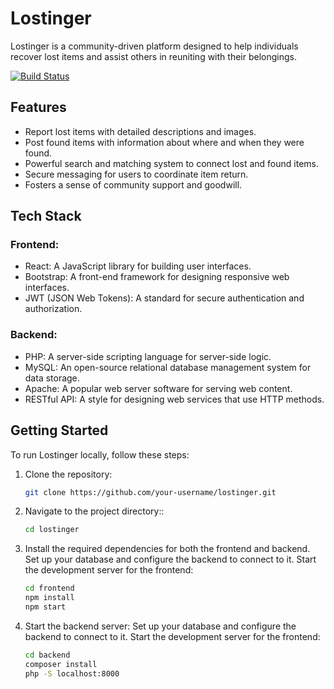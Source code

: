 # Lostinger

Lostinger is a community-driven platform designed to help individuals recover lost items and assist others in reuniting with their belongings.

[![Build Status](https://travis-ci.org/your-username/lostinger.svg?branch=master)](https://travis-ci.org/your-username/lostinger)

## Features

- Report lost items with detailed descriptions and images.
- Post found items with information about where and when they were found.
- Powerful search and matching system to connect lost and found items.
- Secure messaging for users to coordinate item return.
- Fosters a sense of community support and goodwill.

## Tech Stack

### Frontend:

- React: A JavaScript library for building user interfaces.
- Bootstrap: A front-end framework for designing responsive web interfaces.
- JWT (JSON Web Tokens): A standard for secure authentication and authorization.

### Backend:

- PHP: A server-side scripting language for server-side logic.
- MySQL: An open-source relational database management system for data storage.
- Apache: A popular web server software for serving web content.
- RESTful API: A style for designing web services that use HTTP methods.

## Getting Started

To run Lostinger locally, follow these steps:

1. Clone the repository:

   ```bash
   git clone https://github.com/your-username/lostinger.git
2. Navigate to the project directory::
   ```bash
   cd lostinger
3. Install the required dependencies for both the frontend and backend.
    Set up your database and configure the backend to connect to it.
    Start the development server for the frontend:
   ```bash
   cd frontend
   npm install
   npm start
4. Start the backend server:
    Set up your database and configure the backend to connect to it.
    Start the development server for the frontend:
   ```bash
   cd backend
   composer install
   php -S localhost:8000

